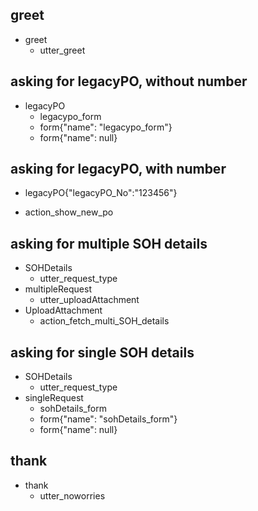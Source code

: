 ## greet
* greet
  - utter_greet

## asking for legacyPO, without number
* legacyPO
  - legacypo_form
  - form{"name": "legacypo_form"}
  - form{"name": null}
 <!-- - utter_ask_legacyPO_number -->

## asking for legacyPO, with number
* legacyPO{"legacyPO_No":"123456"}
 - action_show_new_po

## asking for multiple SOH details
* SOHDetails
  - utter_request_type
* multipleRequest
  - utter_uploadAttachment
* UploadAttachment
  - action_fetch_multi_SOH_details

## asking for single SOH details
* SOHDetails
  - utter_request_type
* singleRequest
  - sohDetails_form
  - form{"name": "sohDetails_form"}
  - form{"name": null}



<!-- * inform{"SKU_No":"123456789"}
  - slot{"SKU_No":"123456789"}
  - utter_ask_store_No
* inform{"store_No":"6789"}
  - action_fetch_SOH_details -->

<!-- ## asking for SKU, without number
* SKU
  - utter_on_it
  - utter_ask_SKU_number

## asking for SKU, with number
* SKU{"SKU_No":"123456789"}
  - slot{"SKU_No":"123456789"}
  - utter_ask_store_number
* Store{"store_No":"6789"}
  - action_fetch_SOH_details -->


## thank
* thank
  - utter_noworries



<!--
## goodbye
* goodbye
  - utter_goodbye

## order form
* itemOrder
    - order_form
    - form{"name": "order_form"}
    - form{"name": null} -->


<!-- ## sad path 1
* greet
  - utter_greet
* mood_unhappy
  - utter_cheer_up
  - utter_did_that_help
* affirm
  - utter_happy

## sad path 2
* greet
  - utter_greet
* mood_unhappy
  - utter_cheer_up
  - utter_did_that_help
* deny
  - utter_goodbye

## say goodbye
* goodbye
  - utter_goodbye

## bot challenge
* bot_challenge
  - utter_iamabot -->
